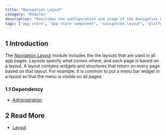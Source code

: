 ```yaml
---
title: "Navigation Layout"
category: "Modules"
description: "Describes the configuration and usage of the Navigation Layout module, which is available in the Mendix App Store."
tags: ["app store", "app store component", "navigation layout", "platform support"]
---
```


## 1 Introduction

The [Navigation Layout](https://appstore.home.mendix.com/link/app/23446/) module includes the the layouts that are used in all app pages. Layouts specify what comes where, and each page is based on a layout. A layout contains widgets and structures that return on every page based on that layout. For example, it is common to put a menu bar widget in a layout so that the menu is visible on all pages.

### 1.1 Dependency

* [Administration](https://appstore.home.mendix.com/link/app/23513/)

## 2 Read More

* [Layout](https://docs.mendix.com/refguide/layout)

